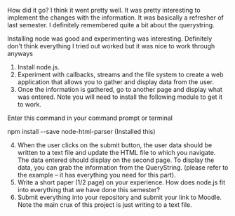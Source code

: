 How did it go?
I think it went pretty well.  It was pretty interesting to implement the changes with the information.  It was basically a refresher of last semester.  I definitely remembered quite a bit about the querystring.

Installing node was good and experimenting was interesting.  Definitely don't think everything I tried out worked but it was nice to work through anyways

1. Install node.js.
2. Experiment with callbacks, streams and the file system to create a web application that allows you to gather and display data from the user.
3. Once the information is gathered, go to another page and display what was entered.
Note you will need to install the following module to get it to work.

Enter this command in your command prompt or terminal

npm install --save node-html-parser (Installed this)

4. When the user clicks on the submit button, the user data should be written to a text file and update the HTML file to which you navigate. The data entered should display on the second page. To display the data, you can grab the information from the QueryString. (please refer to the example – it has everything you need for this part).
5. Write a short paper (1/2 page) on your experience. How does node.js fit into everything that we have done this semester?
6. Submit everything into your repository and submit your link to Moodle.
Note the main crux of this project is just writing to a text file.
